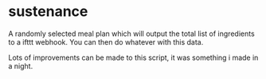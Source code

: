 # sustenance
A randomly selected meal plan which will output the total list of ingredients to a ifttt webhook.
You can then do whatever with this data.

Lots of improvements can be made to this script, it was something i made in a night.

